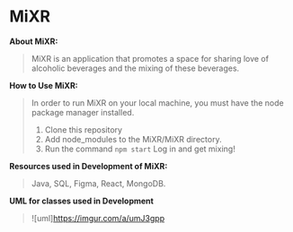 # MiXR
**About MiXR:**
> MiXR is an application that promotes a space for sharing love of alcoholic beverages and the mixing of these beverages.

**How to Use MiXR:**
> In order to run MiXR on your local machine, you must have the node package manager installed. 
> 1. Clone this repository
> 2. Add node_modules to the MiXR/MiXR directory.
> 3. Run the command ```npm start```
> Log in and get mixing!

**Resources used in Development of MiXR:**
> Java, SQL, Figma, React, MongoDB.

**UML for classes used in Development**
> ![uml]https://imgur.com/a/umJ3gpp
